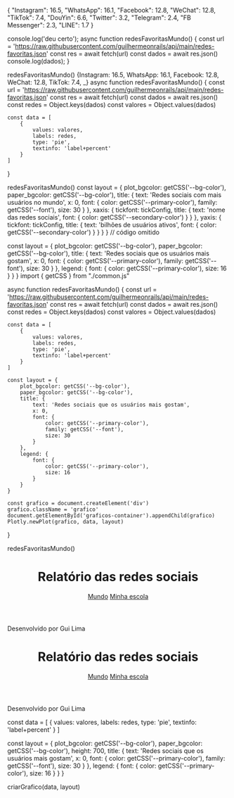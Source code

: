 {
  "Instagram": 16.5,
  "WhatsApp": 16.1,
  "Facebook": 12.8,
  "WeChat": 12.8,
  "TikTok": 7.4,
  "DouYin": 6.6,
  "Twitter": 3.2,
  "Telegram": 2.4,
  "FB Messenger": 2.3,
  "LINE": 1.7
}
<script type="module" src="graficos/redesFavoritasMundo.js"></script>
console.log('deu certo');
async function redesFavoritasMundo() {
    const url = 'https://raw.githubusercontent.com/guilhermeonrails/api/main/redes-favoritas.json'
    const res = await fetch(url)
    const dados = await res.json()
    console.log(dados);
}

redesFavoritasMundo()
{Instagram: 16.5, WhatsApp: 16.1, Facebook: 12.8, WeChat: 12.8, TikTok: 7.4, _}
async function redesFavoritasMundo() {
    const url = 'https://raw.githubusercontent.com/guilhermeonrails/api/main/redes-favoritas.json'
    const res = await fetch(url)
    const dados = await res.json()
    const redes = Object.keys(dados)
    const valores = Object.values(dados)

    const data = [
        {
            values: valores,
            labels: redes,
            type: 'pie',
            textinfo: 'label+percent'
        }
    ]
}

redesFavoritasMundo()
const layout = {
    plot_bgcolor: getCSS('--bg-color'),
    paper_bgcolor: getCSS('--bg-color'),
    title: {
        text: 'Redes sociais com mais usuários no mundo',
        x: 0,
        font: {
            color: getCSS('--primary-color'),
            family: getCSS('--font'),
            size: 30
        }
    },
    xaxis: {
        tickfont: tickConfig,
        title: {
            text: 'nome das redes sociais',
            font: {
                color: getCSS('--secondary-color')
            }
        }
    },
    yaxis: {
        tickfont: tickConfig,
        title: {
            text: 'bilhões de usuários ativos',
            font: {
                color: getCSS('--secondary-color')
            }
        }
    }
}
// código omitido

const layout = {
    plot_bgcolor: getCSS('--bg-color'),
    paper_bgcolor: getCSS('--bg-color'),
    title: {
        text: 'Redes sociais que os usuários mais gostam',
        x: 0,
        font: {
            color: getCSS('--primary-color'),
            family: getCSS('--font'),
            size: 30
        }
    },
    legend: {
        font: {
            color: getCSS('--primary-color'),
            size: 16
        }
    }
}
import { getCSS } from "./common.js"

async function redesFavoritasMundo() {
    const url = 'https://raw.githubusercontent.com/guilhermeonrails/api/main/redes-favoritas.json'
    const res = await fetch(url)
    const dados = await res.json()
    const redes = Object.keys(dados)
    const valores = Object.values(dados)

    const data = [
        {
            values: valores,
            labels: redes,
            type: 'pie',
            textinfo: 'label+percent'
        }
    ]

    const layout = {
        plot_bgcolor: getCSS('--bg-color'),
        paper_bgcolor: getCSS('--bg-color'),
        title: {
            text: 'Redes sociais que os usuários mais gostam',
            x: 0,
            font: {
                color: getCSS('--primary-color'),
                family: getCSS('--font'),
                size: 30
            }
        },
        legend: {
            font: {
                color: getCSS('--primary-color'),
                size: 16
            }
        }
    }

    const grafico = document.createElement('div')
    grafico.className = 'grafico'
    document.getElementById('graficos-container').appendChild(grafico)
    Plotly.newPlot(grafico, data, layout)
}

redesFavoritasMundo()
<!DOCTYPE html>
<html lang="pt-br">
<head>
    <meta charset="UTF-8">
    <meta name="viewport" content="width=device-width, initial-scale=1.0">
    <title>Redes Sociais</title>
    <link rel="stylesheet" href="style.css">
    <script src="https://cdn.plot.ly/plotly-2.27.0.min.js" charset="utf-8"></script>
</head>
<body>
    <header>
        <h1>Relatório das redes sociais</h1>
        <nav>
            <a href="index.html">Mundo</a>
            <a href="#">Minha escola</a>
        </nav>
    </header>
    <main class="graficos-section">
        <section id="graficos-container" class="graficos-container">
            <!-- crie os gráficos/texto aqui -->
        </section>
    </main>
    <footer>
        <p>Desenvolvido por Gui Lima</p>
    </footer>
    <script type="module" src="graficos/common.js"></script>
    <script type="module" src="graficos/informacoesGlobais.js"></script>
    <script type="module" src="graficos/quantidadeUsuarios.js"></script>
    <script type="module" src="graficos/redesFavoritasMundo.js"></script>
</body>
</html>
<!DOCTYPE html>
<html lang="pt-br">
<head>
    <meta charset="UTF-8">
    <meta name="viewport" content="width=device-width, initial-scale=1.0">
    <title>Redes Sociais - Minha escola</title>
    <link rel="stylesheet" href="style.css">
    <script src="https://cdn.plot.ly/plotly-2.27.0.min.js" charset="utf-8"></script>
</head>
<body>
    <header>
        <h1>Relatório das redes sociais</h1>
        <nav>
            <a href="index.html">Mundo</a>
            <a href="minha-escola.html">Minha escola</a>
        </nav>
    </header>
    <main class="graficos-section">
        <section id="graficos-container" class="graficos-container">
            <!-- crie os gráficos/texto aqui -->
        </section>
    </main>
    <footer>
        <p>Desenvolvido por Gui Lima</p>
    </footer>
    <script type="module" src="graficos/common.js"></script>
</body>
</html>
const data = [
  {
    values: valores,
    labels: redes,
    type: 'pie',
    textinfo: 'label+percent'
  }
]

const layout = {
  plot_bgcolor: getCSS('--bg-color'),
  paper_bgcolor: getCSS('--bg-color'),
  height: 700,
  title: {
    text: 'Redes sociais que os usuários mais gostam',
    x: 0,
    font: {
      color: getCSS('--primary-color'),
      family: getCSS('--font'),
      size: 30
    }
  },
  legend: {
    font: {
      color: getCSS('--primary-color'),
      size: 16
    }
  }
}

criarGrafico(data, layout)


